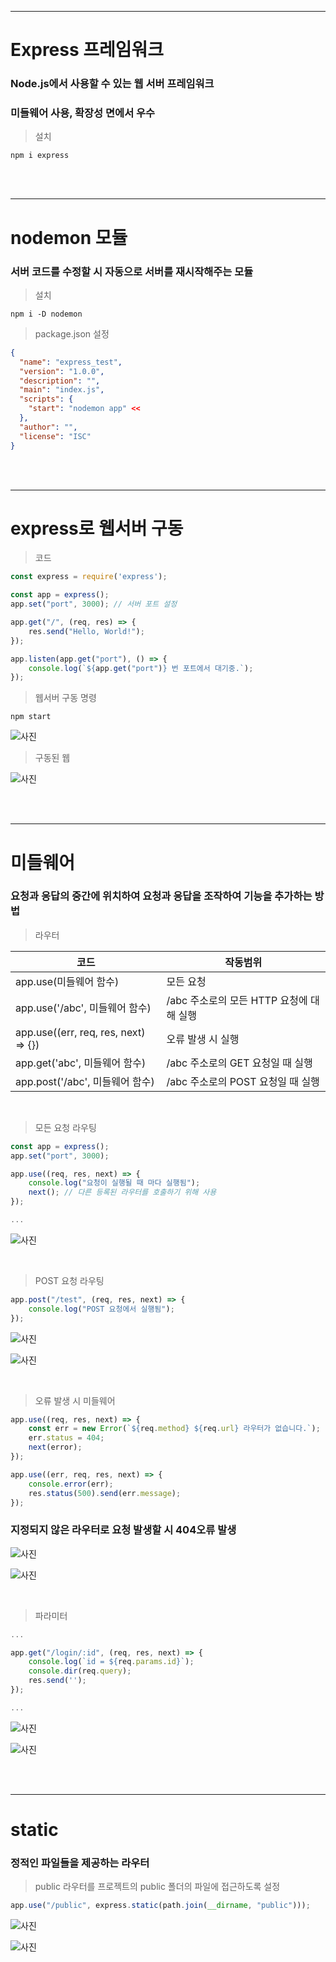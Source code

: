 ***
# Express 프레임워크

### Node.js에서 사용할 수 있는 웹 서버 프레임워크
### 미들웨어 사용, 확장성 면에서 우수

>설치
```
npm i express
```

<br><br>
***
# nodemon 모듈
### 서버 코드를 수정할 시 자동으로 서버를 재시작해주는 모듈

> 설치
```
npm i -D nodemon
```
> package.json 설정
```json
{
  "name": "express_test",
  "version": "1.0.0",
  "description": "",
  "main": "index.js",
  "scripts": {
    "start": "nodemon app" <<
  },
  "author": "",
  "license": "ISC"
}
```

<br><br>
***

# express로 웹서버 구동
> 코드
```javascript
const express = require('express');

const app = express();
app.set("port", 3000); // 서버 포트 설정

app.get("/", (req, res) => {
    res.send("Hello, World!");
});

app.listen(app.get("port"), () => {
    console.log(`${app.get("port")} 번 포트에서 대기중.`);
});
```

> 웹서버 구동 명령
```
npm start
```
![사진](https://media.discordapp.net/attachments/1197382009174097990/1197403910663585842/image.png?ex=65bb244a&is=65a8af4a&hm=1778fb2e15e962df4b64cc49ae83a25c00af22488906c0dd085be545c7da1bbc&=&format=webp&quality=lossless&width=925&height=485)

> 구동된 웹

![사진](https://media.discordapp.net/attachments/976023220769677342/1197367433451798629/image.png?ex=65bb0252&is=65a88d52&hm=ac878428bd7b1eec5e4780b7b7ba1a37c5b7384a27c05709411d566af0c9b464&=&format=webp&quality=lossless&width=862&height=441)


<br><br>
***

# 미들웨어

### 요청과 응답의 중간에 위치하여 요청과 응답을 조작하여 기능을 추가하는 방법

> 라우터

|코드|작동범위|
|---|---|
|app.use(미들웨어 함수)|모든 요청|
|app.use('/abc', 미들웨어 함수)|/abc 주소로의 모든 HTTP 요청에 대해 실행|
|app.use((err, req, res, next) => {})|오류 발생 시 실행|
|app.get('abc', 미들웨어 함수)| /abc 주소로의 GET 요청일 때 실행|
|app.post('/abc', 미들웨어 함수)|/abc 주소로의 POST 요청일 때 실행|

<br>

> 모든 요청 라우팅

```javascript
const app = express();
app.set("port", 3000);

app.use((req, res, next) => {
    console.log("요청이 실행될 때 마다 실행됨");
    next(); // 다른 등록된 라우터를 호출하기 위해 사용
});

...

```

![사진](https://media.discordapp.net/attachments/976023220769677342/1197368131711152261/image.png?ex=65bb02f8&is=65a88df8&hm=ce689142ffc2893037c042244fe778ca32816658a22a9338eeac56dad9d696ad&=&format=webp&quality=lossless&width=1120&height=316)


<br>

> POST 요청 라우팅

```javascript
app.post("/test", (req, res, next) => {
    console.log("POST 요청에서 실행됨");
});
```

![사진](https://media.discordapp.net/attachments/976023220769677342/1197371131867439154/image.png?ex=65bb05c3&is=65a890c3&hm=eebece98ec1bb3324b3a1605aa8ee51741c590371ee4ab9c33547edfdf06f12f&=&format=webp&quality=lossless&width=1089&height=279)

![사진](https://media.discordapp.net/attachments/976023220769677342/1197371437569278042/image.png?ex=65bb060c&is=65a8910c&hm=a046a3e724b19031042227df0fd9c21b3221fa3efc64e26a3b0c3cecde2bce36&=&format=webp&quality=lossless&width=628&height=214)

<br>

> 오류 발생 시 미들웨어

```javascript
app.use((req, res, next) => {
    const err = new Error(`${req.method} ${req.url} 라우터가 없습니다.`);
    err.status = 404;
    next(error);
});

app.use((err, req, res, next) => {
    console.error(err);
    res.status(500).send(err.message);
});
```

### 지정되지 않은 라우터로 요청 발생할 시 404오류 발생

![사진](https://media.discordapp.net/attachments/1197382009174097990/1197402197256851476/image.png?ex=65bb22b2&is=65a8adb2&hm=1b2ac1f64c3482584667e9af50cb8e17c6fbe538c125eb7d639e84defc063ac3&=&format=webp&quality=lossless&width=771&height=459)

![사진](https://media.discordapp.net/attachments/1197382009174097990/1197382036877484063/image.png?ex=65bb0feb&is=65a89aeb&hm=3d896136a3d0aa740b5c515de69495a762a529cd312b1ea6740c730bac00153b&=&format=webp&quality=lossless&width=1335&height=402)

<br>

> 파라미터

```javascript
...

app.get("/login/:id", (req, res, next) => {
    console.log(`id = ${req.params.id}`);
    console.dir(req.query);
    res.send('');
});

...
```

![사진](https://media.discordapp.net/attachments/1196215613144703076/1198441068115533934/image.png?ex=65beea38&is=65ac7538&hm=37dfb5a4f474a71b5a8db046c1c88b02609ecd0399303517e3fe4634b56a16e0&=&format=webp&quality=lossless&width=979&height=291)

![사진](https://media.discordapp.net/attachments/1196215613144703076/1198441276853452960/image.png?ex=65beea6a&is=65ac756a&hm=88c230be118e81250f7a0588c0b20c3e0160ac5ec6003d7a165333ff49e4adce&=&format=webp&quality=lossless&width=621&height=127)


<br><br>
***

# static
### 정적인 파일들을 제공하는 라우터

> public 라우터를 프로젝트의 public 폴더의 파일에 접근하도록 설정

```javascript
app.use("/public", express.static(path.join(__dirname, "public")));
```

![사진](https://media.discordapp.net/attachments/1197382009174097990/1197402633774829618/image.png?ex=65bb231a&is=65a8ae1a&hm=1ee3daf27a0e29263f00ee1a2d2a920c21ab2f3f3eacfe45211216ce51efc696&=&format=webp&quality=lossless&width=1335&height=523)

![사진](https://media.discordapp.net/attachments/1197382009174097990/1197402779040370688/image.png?ex=65bb233d&is=65a8ae3d&hm=f28eeeafb195131d1fd17adfeb5548b6a1be461434a78c8efae38ebbea1e22fe&=&format=webp&quality=lossless&width=640&height=640)